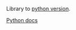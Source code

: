 Library to [python version](https://github.com/kindly/datapackage_convert_py).


[Python docs](https://datapackage_convert.opendata.coop/)